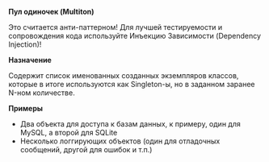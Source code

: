 **Пул одиночек (Multiton)**

Это считается анти-паттерном! Для лучшей тестируемости и сопровождения кода используйте Инъекцию Зависимости (Dependency Injection)!

**Назначение**

Содержит список именованных созданных экземпляров классов, которые в итоге используются как Singleton-ы, но в заданном заранее N-ном количестве.

**Примеры**

- Два объекта для доступа к базам данных, к примеру, один для MySQL, а второй для SQLite
- Несколько логгирующих объектов (один для отладочных сообщений, другой для ошибок и т.п.)